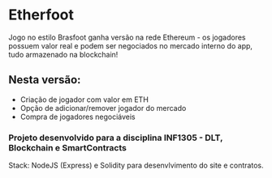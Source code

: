 # Etherfoot

Jogo no estilo Brasfoot ganha versão na rede Ethereum - os jogadores possuem valor real e podem ser negociados no mercado interno do app, tudo armazenado na blockchain!

## Nesta versão:
* Criação de jogador com valor em ETH
* Opção de adicionar/remover jogador do mercado
* Compra de jogadores negociáveis

### Projeto desenvolvido para a disciplina INF1305 - DLT, Blockchain e SmartContracts

Stack: NodeJS (Express) e Solidity para desenvlvimento do site e contratos.
